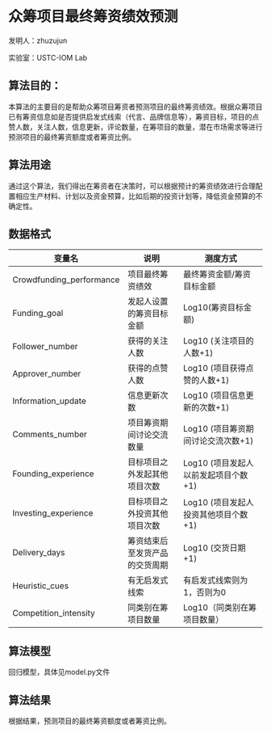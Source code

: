 
# 众筹项目最终筹资绩效预测

发明人：zhuzujun

实验室：USTC-IOM Lab

## 算法目的：

本算法的主要目的是帮助众筹项目筹资者预测项目的最终筹资绩效。根据众筹项目已有筹资信息如是否提供启发式线索（代言、品牌信息等），筹资目标，项目的点赞人数，关注人数，信息更新，评论数量，在筹项目的数量，潜在市场需求等进行预测项目的最终筹资额度或者筹资比例。

## 算法用途

通过这个算法，我们得出在筹资者在决策时，可以根据预计的筹资绩效进行合理配置相应生产材料、计划以及资金预算，比如后期的投资计划等，降低资金预算的不确定性。

## 数据格式

|     变量名                      |     说明                              |     测度方式                                |
|---------------------------------|---------------------------------------|---------------------------------------------|
|     Crowdfunding_performance    |     项目最终筹资绩效                  |     最终筹资金额/筹资目标金额               |
|     Funding_goal                |     发起人设置的筹资目标金额          |     Log10(筹资目标金额)                     |
|     Follower_number             |     获得的关注人数                    |     Log10 (关注项目的人数+1)                |
|     Approver_number             |     获得的点赞人数                    |     Log10 (项目获得点赞的人数+1)            |
|     Information_update          |     信息更新次数                      |     Log10 (项目信息更新的次数+1)            |
|     Comments_number             |     项目筹资期间讨论交流数量          |     Log10 (项目筹资期间讨论交流次数+1)      |
|     Founding_experience         |     目标项目之外发起其他项目次数      |     Log10 (项目发起人以前发起项目个数+1)    |
|     Investing_experience        |      目标项目之外投资其他项目次数     |     Log10 (项目发起人投资其他项目个数+1)    |
|     Delivery_days               |     筹资结束后至发货产品的交货周期    |     Log10 (交货日期+1)                      |
|     Heuristic_cues              |     有无启发式线索                    |     有启发式线索则为1，否则为0              |
|     Competition_intensity       |     同类别在筹项目数量                |     Log10（同类别在筹项目数量）             |






## 算法模型
  回归模型，具体见model.py文件
  
  
## 算法结果
  根据结果，预测项目的最终筹资额度或者筹资比例。


